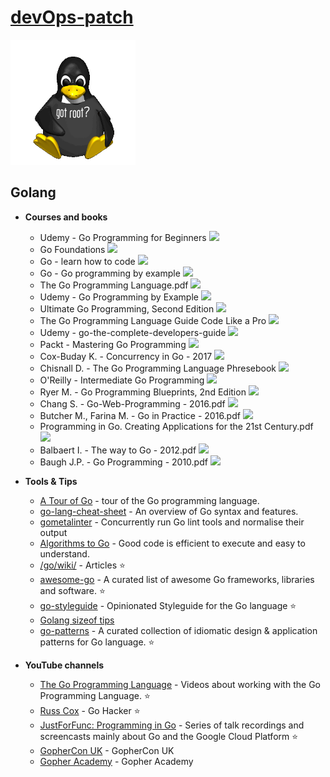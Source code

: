 # [**devOps-patch**](https://t.me/devOpsPatch)

<a href="https://t.me/devOpsPatch"><img src="./tux-root.png" height="200" width="200"></a>

## Golang

- **Courses and books**
   - Udemy - Go Programming for Beginners  [![](https://cdnjs.cloudflare.com/ajax/libs/open-iconic/1.1.1/png/cloud-download-2x.png)](http://bit.ly/2I02TA2)
   - Go Foundations  [![](https://cdnjs.cloudflare.com/ajax/libs/open-iconic/1.1.1/png/cloud-download-2x.png)](http://bit.ly/2IuIpzD)
   - Go - learn how to code  [![](https://cdnjs.cloudflare.com/ajax/libs/open-iconic/1.1.1/png/cloud-download-2x.png)](http://bit.ly/2GWXurn)
   - Go - Go programming by example  [![](https://cdnjs.cloudflare.com/ajax/libs/open-iconic/1.1.1/png/cloud-download-2x.png)](http://bit.ly/2tzjwc4)
   - The Go Programming Language.pdf  [![](https://cdnjs.cloudflare.com/ajax/libs/open-iconic/1.1.1/png/cloud-download-2x.png)](http://bit.ly/2BzH9FR)
   - Udemy - Go Programming by Example  [![](https://cdnjs.cloudflare.com/ajax/libs/open-iconic/1.1.1/png/cloud-download-2x.png)](http://bit.ly/2UKVLsT)
   - Ultimate Go Programming, Second Edition  [![](https://cdnjs.cloudflare.com/ajax/libs/open-iconic/1.1.1/png/cloud-download-2x.png)](http://bit.ly/2UOyy9s)
   - The Go Programming Language Guide Code Like a Pro  [![](https://cdnjs.cloudflare.com/ajax/libs/open-iconic/1.1.1/png/cloud-download-2x.png)](http://bit.ly/2SAKHRE)
   - Udemy - go-the-complete-developers-guide  [![](https://cdnjs.cloudflare.com/ajax/libs/open-iconic/1.1.1/png/cloud-download-2x.png)](http://bit.ly/2taDZDC)
   - Packt - Mastering Go Programming  [![](https://cdnjs.cloudflare.com/ajax/libs/open-iconic/1.1.1/png/cloud-download-2x.png)](http://bit.ly/2TIjiuF)
   - Cox-Buday K. - Concurrency in Go - 2017  [![](https://cdnjs.cloudflare.com/ajax/libs/open-iconic/1.1.1/png/cloud-download-2x.png)](http://bit.ly/2t7aL8O)
   - Chisnall D. - The Go Programming Language Phresebook  [![](https://cdnjs.cloudflare.com/ajax/libs/open-iconic/1.1.1/png/cloud-download-2x.png)](http://bit.ly/2BoZsND)
   - O'Reilly - Intermediate Go Programming  [![](https://cdnjs.cloudflare.com/ajax/libs/open-iconic/1.1.1/png/cloud-download-2x.png)](http://bit.ly/2SsqJsv)
   - Ryer M. - Go Programming Blueprints, 2nd Edition  [![](https://cdnjs.cloudflare.com/ajax/libs/open-iconic/1.1.1/png/cloud-download-2x.png)](http://bit.ly/2SDkz8I)
   - Chang S. - Go-Web-Programming - 2016.pdf  [![](https://cdnjs.cloudflare.com/ajax/libs/open-iconic/1.1.1/png/cloud-download-2x.png)](http://bit.ly/2UKW8DN)
   - Butcher M., Farina M. - Go in Practice - 2016.pdf  [![](https://cdnjs.cloudflare.com/ajax/libs/open-iconic/1.1.1/png/cloud-download-2x.png)](http://bit.ly/2GfgEcu)
   - Programming in Go. Creating Applications for the 21st Century.pdf  [![](https://cdnjs.cloudflare.com/ajax/libs/open-iconic/1.1.1/png/cloud-download-2x.png)](http://bit.ly/2SDkWjC)
   - Balbaert I. - The way to Go - 2012.pdf  [![](https://cdnjs.cloudflare.com/ajax/libs/open-iconic/1.1.1/png/cloud-download-2x.png)](http://bit.ly/2TDzddl)
   - Baugh J.P. - Go Programming - 2010.pdf  [![](https://cdnjs.cloudflare.com/ajax/libs/open-iconic/1.1.1/png/cloud-download-2x.png)](http://bit.ly/2Gg5qVi)

- **Tools & Tips**
  - [A Tour of Go](https://tour.golang.org) - tour of the Go programming language.
  - [go-lang-cheat-sheet](https://github.com/a8m/go-lang-cheat-sheet) - An overview of Go syntax and features.
  - [gometalinter](https://github.com/alecthomas/gometalinter) - Concurrently run Go lint tools and normalise their output
  - [Algorithms to Go](https://yourbasic.org/) - Good code is efficient to execute and easy to under­stand.
  - [/go/wiki/](https://github.com/golang/go/wiki/Articles) - Articles :star:
  - [awesome-go](https://awesome-go.com/) - A curated list of awesome Go frameworks, libraries and software. :star:
  - [go-styleguide](https://github.com/bahlo/go-styleguide) - Opinionated Styleguide for the Go language :star:
  - [Golang sizeof tips](http://golang-sizeof.tips/)
  - [go-patterns](http://tmrts.com/go-patterns/) - A curated collection of idiomatic design & application patterns for Go language. :star:

- **YouTube channels**
  - [The Go Programming Language](https://www.youtube.com/channel/UCO3LEtymiLrgvpb59cNsb8A) - Videos about working with the Go Programming Language. :star:
  - [Russ Cox](https://www.youtube.com/channel/UC3P6PrEBAVH1UaiPOzZ-u-w) - Go Hacker :star:
  - [JustForFunc: Programming in Go](https://www.youtube.com/channel/UC_BzFbxG2za3bp5NRRRXJSw) - Series of talk recordings and screencasts mainly about Go and the Google Cloud Platform :star:
  - [GopherCon UK](https://www.youtube.com/channel/UC9ZNrGdT2aAdrNbX78lbNlQ) - GopherCon UK
  - [Gopher Academy](https://www.youtube.com/channel/UCx9QVEApa5BKLw9r8cnOFEA) - Gopher Academy
